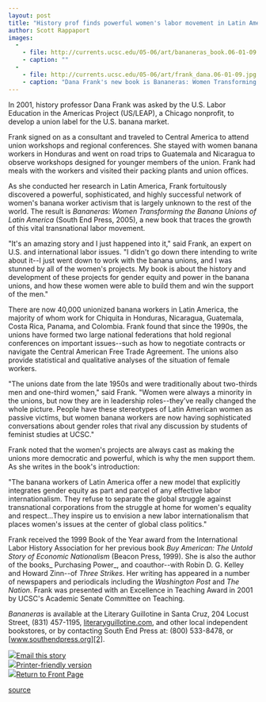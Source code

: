 ```yaml
---
layout: post
title: "History prof finds powerful women's labor movement in Latin America"
author: Scott Rappaport
images:
  -
    - file: http://currents.ucsc.edu/05-06/art/bananeras_book.06-01-09.jpg
    - caption: ""
  -
    - file: http://currents.ucsc.edu/05-06/art/frank_dana.06-01-09.jpg
    - caption: "Dana Frank's new book is Bananeras: Women Transforming the Banana Unions of Latin America. Photo courtesy of Dana Frank"
---
```


In 2001, history professor Dana Frank was asked by the U.S. Labor Education in the Americas Project (US/LEAP), a Chicago nonprofit, to develop a union label for the U.S. banana market.

Frank signed on as a consultant and traveled to Central America to attend union workshops and regional conferences. She stayed with women banana workers in Honduras and went on road trips to Guatemala and Nicaragua to observe workshops designed for younger members of the union. Frank had meals with the workers and visited their packing plants and union offices.

As she conducted her research in Latin America, Frank fortuitously discovered a powerful, sophisticated, and highly successful network of women's banana worker activism that is largely unknown to the rest of the world. The result is _Bananeras: Women Transforming the Banana Unions of Latin America_ (South End Press, 2005), a new book that traces the growth of this vital transnational labor movement.

"It's an amazing story and I just happened into it," said Frank, an expert on U.S. and international labor issues. "I didn't go down there intending to write about it--I just went down to work with the banana unions, and I was stunned by all of the women's projects. My book is about the history and development of these projects for gender equity and power in the banana unions, and how these women were able to build them and win the support of the men."

There are now 40,000 unionized banana workers in Latin America, the majority of whom work for Chiquita in Honduras, Nicaragua, Guatemala, Costa Rica, Panama, and Colombia. Frank found that since the 1990s, the unions have formed two large national federations that hold regional conferences on important issues--such as how to negotiate contracts or navigate the Central American Free Trade Agreement. The unions also provide statistical and qualitative analyses of the situation of female workers.

"The unions date from the late 1950s and were traditionally about two-thirds men and one-third women," said Frank. "Women were always a minority in the unions, but now they are in leadership roles--they've really changed the whole picture. People have these stereotypes of Latin American women as passive victims, but women banana workers are now having sophisticated conversations about gender roles that rival any discussion by students of feminist studies at UCSC."

Frank noted that the women's projects are always cast as making the unions more democratic and powerful, which is why the men support them. As she writes in the book's introduction:

"The banana workers of Latin America offer a new model that explicitly integrates gender equity as part and parcel of any effective labor internationalism. They refuse to separate the global struggle against transnational corporations from the struggle at home for women's equality and respect...They inspire us to envision a new labor internationalism that places women's issues at the center of global class politics."

Frank received the 1999 Book of the Year award from the International Labor History Association for her previous book _Buy American: The Untold Story of Economic Nationalism_ (Beacon Press, 1999). She is also the author of the books_ Purchasing Power_, and coauthor--with Robin D. G. Kelley and Howard Zinn--of _Three Strikes_. Her writing has appeared in a number of newspapers and periodicals including the _Washington Post_ and _The Nation_. Frank was presented with an Excellence in Teaching Award in 2001 by UCSC's Academic Senate Committee on Teaching.

_Bananeras_ is available at the Literary Guillotine in Santa Cruz, 204 Locust Street, (831) 457-1195, [literaryguillotine.com][1], and other local independent bookstores, or by contacting South End Press at: (800) 533-8478, or [www.southendpress.org][2].

![][3][Email this story][4]  
![][3][Printer-friendly version][5]  
![][3][Return to Front Page][6]

[1]: http://literaryguillotine.com
[2]: http://www.southendpress.org
[3]: ../../images/bulletarrow.gif
[4]: javascript:url();document.f1.submit();
[5]: javascript:popUp();
[6]: http://currents.ucsc.edu/

[source](http://www1.ucsc.edu/currents/05-06/01-09/frank.asp "Permalink to frank")
